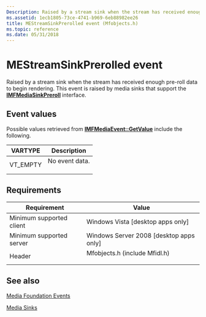 ```yaml
---
Description: Raised by a stream sink when the stream has received enough pre-roll data to begin rendering. This event is raised by media sinks that support the IMFMediaSinkPreroll interface.
ms.assetid: 1ecb1805-73ce-4741-b969-6eb88982ee26
title: MEStreamSinkPrerolled event (Mfobjects.h)
ms.topic: reference
ms.date: 05/31/2018
---
```


# MEStreamSinkPrerolled event

Raised by a stream sink when the stream has received enough pre-roll data to begin rendering. This event is raised by media sinks that support the [**IMFMediaSinkPreroll**](/windows/desktop/api/mfidl/nn-mfidl-imfmediasinkpreroll) interface.

## Event values

Possible values retrieved from [**IMFMediaEvent::GetValue**](/windows/desktop/api/mfobjects/nf-mfobjects-imfmediaevent-getvalue) include the following.



| VARTYPE              | Description                           |
|----------------------|---------------------------------------|
| VT\_EMPTY<br/> | No event data.<br/> <br/> |



## Requirements



| Requirement | Value |
|-------------------------------------|----------------------------------------------------------------------------------------------------------|
| Minimum supported client<br/> | Windows Vista \[desktop apps only\]<br/>                                                           |
| Minimum supported server<br/> | Windows Server 2008 \[desktop apps only\]<br/>                                                     |
| Header<br/>                   | <dl> <dt>Mfobjects.h (include Mfidl.h)</dt> </dl> |



## See also

<dl> <dt>

[Media Foundation Events](media-foundation-events.md)
</dt> <dt>

[Media Sinks](media-sinks.md)
</dt> </dl>

 

 




